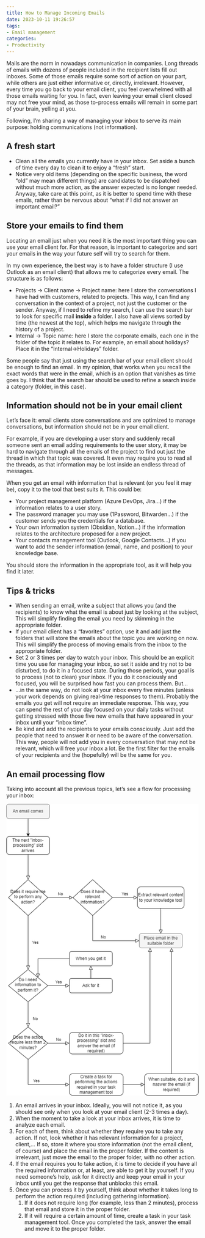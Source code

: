 ```yaml
---
title: How to Manage Incoming Emails
date: 2023-10-11 19:26:57
tags:
- Email management
categories:
- Productivity
---
```


Mails are the norm in nowadays communication in companies. Long threads of emails with dozens of people included in the recipient lists fill out inboxes. Some of those emails require some sort of action on your part, while others are just either informative or, directly, irrelevant. However, every time you go back to your email client, you feel overwhelmed with all those emails waiting for you. In fact, even leaving your email client closed may not free your mind, as those to-process emails will remain in some part of your brain, yelling at you.

<!-- more -->

Following, I’m sharing a way of managing your inbox to serve its main purpose: holding communications (not information).

## A fresh start

- Clean all the emails you currently have in your inbox. Set aside a bunch of time every day to clean it to enjoy a “fresh” start.
- Notice very old items (depending on the specific business, the word “old” may mean different things) are candidates to be dispatched without much more action, as the answer expected is no longer needed. Anyway, take care at this point, as it is better to spend time with these emails, rather than be nervous about “what if I did not answer an important email?”

## Store your emails to find them

Locating an email just when you need it is the most important thing you can use your email client for. For that reason, is important to categorize and sort your emails in the way your future self will try to search for them.

In my own experience, the best way is to have a folder structure (I use Outlook as an email client) that allows me to categorize every email. The structure is as follows:

- Projects -> Client name -> Project name: here I store the conversations I have had with customers, related to projects. This way, I can find any conversation in the context of a project, not just the customer or the sender. Anyway, if I need to refine my search, I can use the search bar to look for specific mail **inside** a folder. I also have all views sorted by time (the newest at the top), which helps me navigate through the history of a project.
- Internal -> Topic name: here I store the corporate emails, each one in the folder of the topic it relates to. For example, an email about holidays? Place it in the “Internal->Holidays” folder.

Some people say that just using the search bar of your email client should be enough to find an email. In my opinion, that works when you recall the exact words that were in the email, which is an option that vanishes as time goes by. I think that the search bar should be used to refine a search inside a category (folder, in this case).

## Information should not be in your email client

Let’s face it: email clients store conversations and are optimized to manage conversations, but information should not be in your email client.

For example, if you are developing a user story and suddenly recall someone sent an email adding requirements to the user story, it may be hard to navigate through all the emails of the project to find out just the thread in which that topic was covered. It even may require you to read all the threads, as that information may be lost inside an endless thread of messages.

When you get an email with information that is relevant (or you feel it may be), copy it to the tool that best suits it. This could be:

- Your project management platform (Azure DevOps, Jira…) if the information relates to a user story.
- The password manager you may use (1Password, Bitwarden…) if the customer sends you the credentials for a database.
- Your own information system (Obsidian, Notion…) if the information relates to the architecture proposed for a new project.
- Your contacts management tool (Outlook, Google Contacts…) if you want to add the sender information (email, name, and position) to your knowledge base.

You should store the information in the appropriate tool, as it will help you find it later.

## Tips & tricks

- When sending an email, write a subject that allows you (and the recipients) to know what the email is about just by looking at the subject, This will simplify finding the email you need by skimming in the appropriate folder.
- If your email client has a “favorites” option, use it and add just the folders that will store the emails about the topic you are working on now. This will simplify the process of moving emails from the inbox to the appropriate folder.
- Set 2 or 3 times per day to watch your inbox. This should be an explicit time you use for managing your inbox, so set it aside and try not to be disturbed, to do it in a focused state. During those periods, your goal is to process (not to clean) your inbox. If you do it consciously and focused, you will be surprised how fast you can process them. But…
- …in the same way, do not look at your inbox every five minutes (unless your work depends on giving real-time responses to them). Probably the emails you get will not require an immediate response. This way, you can spend the rest of your day focused on your daily tasks without getting stressed with those five new emails that have appeared in your inbox until your “inbox time”.
- Be kind and add the recipients to your emails consciously. Just add the people that need to answer it or need to be aware of the conversation. This way, people will not add you in every conversation that may not be relevant, which will free your inbox a lot. Be the first filter for the emails of your recipients and the (hopefully) will be the same for you.

## An email processing flow

Taking into account all the previous topics, let’s see a flow for processing your inbox:

![Email processing example](2023-10-11-how-to-manage-incoming-emails/email-processing.webp)

1. An email arrives in your inbox. Ideally, you will not notice it, as you should see only when you look at your email client (2-3 times a day).
2. When the moment to take a look at your inbox arrives, it is time to analyze each email.
3. For each of them, think about whether they require you to take any action. If not, look whether it has relevant information for a project, client,… If so, store it where you store information (not the email client, of course) and place the email in the proper folder. If the content is irrelevant, just move the email to the proper folder, with no other action.
4. If the email requires you to take action, it is time to decide if you have all the required information or, at least, are able to get it by yourself. If you need someone’s help, ask for it directly and keep your email in your inbox until you get the response that unblocks this email.
5. Once you can process it by yourself, think about whether it takes long to perform the action required (including gathering information).
    1. If it does not require long (for example, less than 2 minutes), process that email and store it in the proper folder.
    2. If it will require a certain amount of time, create a task in your task management tool. Once you completed the task, answer the email and move it to the proper folder.
